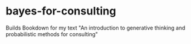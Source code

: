 # bayes-for-consulting
Builds Bookdown for my text "An introduction to generative thinking and probabilistic methods for consulting"
